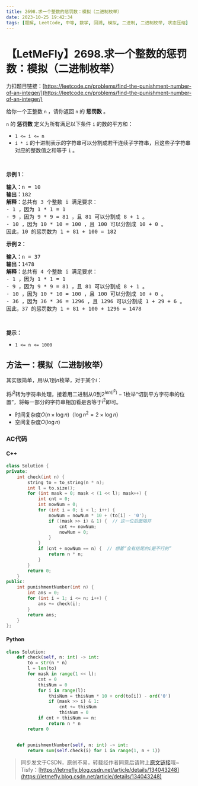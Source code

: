 ```yaml
---
title: 2698.求一个整数的惩罚数：模拟（二进制枚举）
date: 2023-10-25 19:42:34
tags: [题解, LeetCode, 中等, 数学, 回溯, 模拟, 二进制, 二进制枚举, 状态压缩]
---
```


# 【LetMeFly】2698.求一个整数的惩罚数：模拟（二进制枚举）

力扣题目链接：[https://leetcode.cn/problems/find-the-punishment-number-of-an-integer/](https://leetcode.cn/problems/find-the-punishment-number-of-an-integer/)

<p>给你一个正整数&nbsp;<code>n</code>&nbsp;，请你返回&nbsp;<code>n</code>&nbsp;的&nbsp;<strong>惩罚数</strong>&nbsp;。</p>

<p><code>n</code>&nbsp;的 <strong>惩罚数</strong>&nbsp;定义为所有满足以下条件 <code>i</code>&nbsp;的数的平方和：</p>

<ul>
	<li><code>1 &lt;= i &lt;= n</code></li>
	<li><code>i * i</code> 的十进制表示的字符串可以分割成若干连续子字符串，且这些子字符串对应的整数值之和等于 <code>i</code> 。</li>
</ul>

<p>&nbsp;</p>

<p><strong>示例 1：</strong></p>

<pre>
<b>输入：</b>n = 10
<b>输出：</b>182
<b>解释：</b>总共有 3 个整数 i 满足要求：
- 1 ，因为 1 * 1 = 1
- 9 ，因为 9 * 9 = 81 ，且 81 可以分割成 8 + 1 。
- 10 ，因为 10 * 10 = 100 ，且 100 可以分割成 10 + 0 。
因此，10 的惩罚数为 1 + 81 + 100 = 182
</pre>

<p><strong>示例 2：</strong></p>

<pre>
<b>输入：</b>n = 37
<b>输出：</b>1478
<b>解释：</b>总共有 4 个整数 i 满足要求：
- 1 ，因为 1 * 1 = 1
- 9 ，因为 9 * 9 = 81 ，且 81 可以分割成 8 + 1 。
- 10 ，因为 10 * 10 = 100 ，且 100 可以分割成 10 + 0 。
- 36 ，因为 36 * 36 = 1296 ，且 1296 可以分割成 1 + 29 + 6 。
因此，37 的惩罚数为 1 + 81 + 100 + 1296 = 1478
</pre>

<p>&nbsp;</p>

<p><strong>提示：</strong></p>

<ul>
	<li><code>1 &lt;= n &lt;= 1000</code></li>
</ul>


    
## 方法一：模拟（二进制枚举）

其实很简单，用$i$从$1$到$n$枚举，对于某个$i$：

将$i^2$转为字符串处理，接着用二进制从$0$到$2^{len(i^2)}-1$枚举“切割平方字符串的位置”，将每一部分的字符串相加看是否等于$i^2$即可。

+ 时间复杂度$O(n\times \log n)$（$\log n^2=2\times\log n$）
+ 空间复杂度$O(\log n)$

### AC代码

#### C++

```cpp
class Solution {
private:
    int check(int n) {
        string to = to_string(n * n);
        int l = to.size();
        for (int mask = 0; mask < (1 << l); mask++) {
            int cnt = 0;
            int nowNum = 0;
            for (int i = 0; i < l; i++) {
                nowNum = nowNum * 10 + (to[i] - '0');
                if ((mask >> i) & 1) {  // 这一位后面隔开
                    cnt += nowNum;
                    nowNum = 0;
                }
            }
            if (cnt + nowNum == n) {  // 想着“会有结尾的i是不行的”
                return n * n;
            }
        }
        return 0;
    }
public:
    int punishmentNumber(int n) {
        int ans = 0;
        for (int i = 1; i <= n; i++) {
            ans += check(i);
        }
        return ans;
    }
};
```

#### Python

```python
class Solution:
    def check(self, n: int) -> int:
        to = str(n * n)
        l = len(to)
        for mask in range(1 << l):
            cnt = 0
            thisNum = 0
            for i in range(l):
                thisNum = thisNum * 10 + ord(to[i]) - ord('0')
                if (mask >> i) & 1:
                    cnt += thisNum
                    thisNum = 0
            if cnt + thisNum == n:
                return n * n
        return 0


    def punishmentNumber(self, n: int) -> int:
        return sum(self.check(i) for i in range(1, n + 1))
```

> 同步发文于CSDN，原创不易，转载经作者同意后请附上[原文链接](https://blog.tisfy.eu.org/2023/10/25/LeetCode%202698.%E6%B1%82%E4%B8%80%E4%B8%AA%E6%95%B4%E6%95%B0%E7%9A%84%E6%83%A9%E7%BD%9A%E6%95%B0/)哦~
> Tisfy：[https://letmefly.blog.csdn.net/article/details/134043248](https://letmefly.blog.csdn.net/article/details/134043248)
